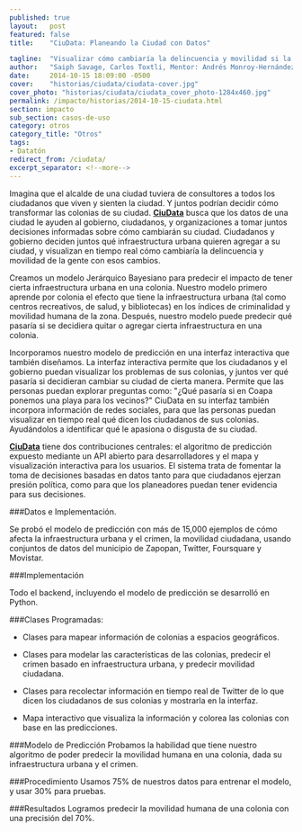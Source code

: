 ```yaml
---
published: true
layout:   post
featured: false
title:    "CiuData: Planeando la Ciudad con Datos"

tagline:  "Visualizar cómo cambiaría la delincuencia y movilidad si la ciudad fuera ligeramente diferente."
author:   "Saiph Savage, Carlos Toxtli, Mentor: Andrés Monroy-Hernández"
date:     2014-10-15 18:09:00 -0500
cover:    "historias/ciudata/ciudata-cover.jpg"
cover_photo: "historias/ciudata/ciudata_cover_photo-1284x460.jpg"
permalink: /impacto/historias/2014-10-15-ciudata.html
section: impacto
sub_section: casos-de-uso
category: otros
category_title: "Otros"
tags:
- Datatón
redirect_from: /ciudata/
excerpt_separator: <!--more-->
---
```


Imagina que el alcalde de una ciudad tuviera de consultores a todos los ciudadanos que viven y sienten la ciudad. Y juntos podrían decidir cómo transformar las colonias de su ciudad. **[CiuData](http://ciudata.ml/)** busca que los datos de una ciudad le ayuden al gobierno, ciudadanos, y organizaciones a tomar juntos decisiones informadas sobre cómo cambiarán su ciudad. Ciudadanos y gobierno deciden juntos qué infraestructura urbana quieren agregar a su ciudad, y visualizan en tiempo real cómo cambiaría la delincuencia y movilidad de la gente con esos cambios.  

<!--more-->

Creamos un modelo Jerárquico Bayesiano para predecir el impacto de tener cierta infraestructura urbana en una colonia.
Nuestro modelo primero aprende por colonia el efecto que tiene la infraestructura urbana (tal como centros recreativos, de salud, y bibliotecas) en los índices de criminalidad y movilidad humana de la zona. Después, nuestro modelo puede predecir qué pasaría si se decidiera quitar o agregar cierta infraestructura en una colonia.

Incorporamos nuestro modelo de predicción en una interfaz interactiva que también diseñamos. La interfaz interactiva permite que los ciudadanos y el gobierno puedan visualizar los problemas de sus colonias, y juntos ver qué pasaría si decidieran cambiar su ciudad de cierta manera. Permite que las personas puedan explorar preguntas como: "¿Qué pasaría si en Coapa ponemos una playa para los vecinos?" CiuData en su interfaz también incorpora información de redes sociales, para que las personas puedan visualizar en tiempo real qué dicen los ciudadanos de sus colonias. Ayudándolos a identificar qué le apasiona o disgusta de su ciudad.

**[CiuData](http://ciudata.ml/)** tiene dos contribuciones centrales: el algoritmo de predicción expuesto mediante un API abierto para desarrolladores y el mapa y visualización interactiva para los usuarios. El sistema trata de fomentar la toma de decisiones basadas en datos tanto para que ciudadanos ejerzan presión política, como para que los planeadores puedan tener evidencia para sus decisiones.

###Datos e Implementación.

Se probó el modelo de predicción con más de 15,000 ejemplos de cómo afecta la infraestructura urbana y el crimen, la movilidad ciudadana, usando conjuntos de datos del municipio de Zapopan, Twitter, Foursquare y Movistar.


###Implementación

Todo el backend, incluyendo el modelo de predicción se desarrolló en Python.

###Clases Programadas:

- Clases para mapear información de colonias a espacios geográficos.

- Clases para modelar las características de las colonias, predecir el crimen basado en infraestructura urbana, y predecir movilidad ciudadana.

- Clases para recolectar información en tiempo real de Twitter de lo que dicen los ciudadanos de sus colonias y mostrarla en la interfaz.

- Mapa interactivo que visualiza la información y colorea las colonias con base en las predicciones.

###Modelo de Predicción
Probamos la habilidad que tiene nuestro algoritmo de poder predecir la movilidad humana en una colonia, dada su infraestructura urbana y el crimen.

###Procedimiento
Usamos 75% de nuestros datos para entrenar el modelo, y usar 30% para pruebas.

###Resultados
Logramos predecir la movilidad humana de una colonia con una precisión del 70%.
